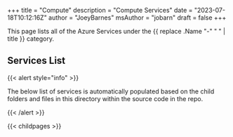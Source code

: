 +++
title = "Compute"
description = "Compute Services"
date = "2023-07-18T10:12:16Z"
author = "JoeyBarnes"
msAuthor = "jobarn"
draft = false
+++

This page lists all of the Azure Services under the {{ replace .Name "-" " " | title }} category.

## Services List

{{< alert style="info" >}}

The below list of services is automatically populated based on the child folders and files in this directory within the source code in the repo.

{{< /alert >}}

{{< childpages >}}
